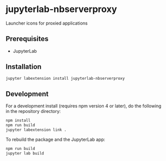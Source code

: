 # jupyterlab-nbserverproxy

Launcher icons for proxied applications


## Prerequisites

* JupyterLab

## Installation

```bash
jupyter labextension install jupyterlab-nbserverproxy
```

## Development

For a development install (requires npm version 4 or later), do the following in the repository directory:

```bash
npm install
npm run build
jupyter labextension link .
```

To rebuild the package and the JupyterLab app:

```bash
npm run build
jupyter lab build
```

